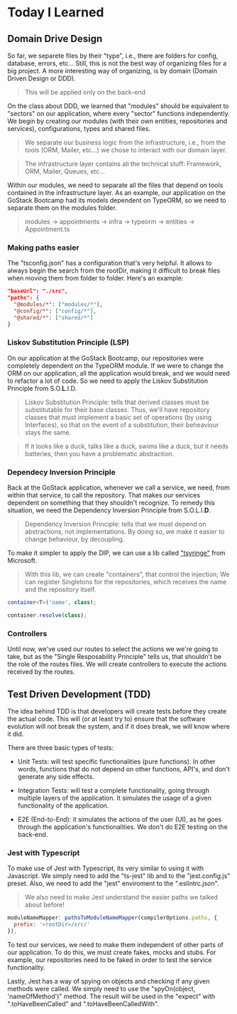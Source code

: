 # Today I Learned

## Domain Drive Design

So far, we separete files by their "type", i.e., there are folders for config,
database, errors, etc... Still, this is not the best way of organizing files for
a big project. A more interesting way of organizing, is by domain (Domain Driven Design
or DDD).

> This will be applied only on the back-end

On the class about DDD, we learned that "modules" should be equivalent to "sectors"
on our application, where every "sector" functions independently. We begin by creating
our modules (with their own entities, repositories and services), configurations,
types and shared files.

> We separate our business logic from the infrastructure, i.e., from the tools (ORM,
> Mailer, etc...) we chose to interact with our domain layer.

> The infrastructure layer contains all the technical stuff: Framework, ORM, Mailer,
> Queues, etc...

Within our modules, we need to separate all the files that depend on tools contained
in the infrastructure layer. As an example, our application on the GoStack Bootcamp
had its models dependent on TypeORM, so we need to separate them on the modules folder.

> modules -> appointments -> infra -> typeorm -> entities -> Appointment.ts

### Making paths easier

The "tsconfig.json" has a configuration that's very helpful. It allows to always begin
the search from the rootDir, making it difficult to break files when moving them
from folder to folder. Here's an example:

```json
"baseUrl": "./src",
"paths": {
  "@modules/*": ["modules/*"],
  "@config/*": ["config/*"],
  "@shared/*": ["shared/*"]
}
```

### Liskov Substitution Principle (LSP)

On our application at the GoStack Bootcamp, our repositories were completely dependent
on the TypeORM module. If we were to change the ORM on our application, all the application
would break, and we would need to refactor a lot of code. So we need to apply the
Liskov Substitution Principle from S.O.**L**.I.D.

> Liskov Substitution Principle: tells that derived classes must be substitutable for their
> base classes. Thus, we'll have repository classes that must implement a basic set of
> operations (by using Interfaces), so that on the event of a substitution, their beheaviour
> stays the same.

> If it looks like a duck, talks like a duck, swims like a duck, but it needs batteries, then
> you have a problematic abstraction.

### Dependecy Inversion Principle

Back at the GoStack application, whenever we call a service, we need, from within that service,
to call the repository. That makes our services dependent on something that they shouldn't
recognize. To remedy this situation, we need the Dependency Inversion Principle from
S.O.L.I.**D**.

> Dependency Inversion Principle: tells that we must depend on abstractions, not implementations.
> By doing so, we make it easier to change behaviour, by decoupling.

To make it simpler to apply the DIP, we can use a lib called ["tsyringe"](https://github.com/microsoft/tsyringe)
from Microsoft.

> With this lib, we can create "containers", that control the injection;
> We can register Singletons for the repositories, which receives the name and the repository itself.

```typescript
container<T>('name', class);
```
```typescript
container.resolve(class);
```

### Controllers

Until now, we've used our routes to select the actions we we're going to take, but as the "Single
Resposability Principle" tells us, that shouldn't be the role of the routes files. We
will create controllers to execute the actions received by the routes.

## Test Driven Development (TDD)

The idea behind TDD is that developers will create tests before they create the actual code.
This will (or at least try to) ensure that the software evolution will not break the system,
and if it does break, we will know where it did.

There are three basic types of tests:

- Unit Tests: will test specific functionalities (pure functions). In other words,
functions that do not depend on other functions, API's, and don't generate any side effects.

- Integration Tests: will test a complete functionality, going through multiple layers
of the application. It simulates the usage of a given functionality of the application.

- E2E (End-to-End): it simulates the actions of the user (UI), as he goes through the application's
functionalities. We don't do E2E testing on the back-end.

### Jest with Typescript

To make use of Jest with Typescript, its very similar to using it with Javascript. We simply need
to add the "ts-jest" lib and to the "jest.config.js" preset. Also, we need to add the "jest" enviroment
to the ".eslintrc.json".

> We also need to make Jest understand the easier paths we talked about before!

```javascript
moduleNameMapper: pathsToModuleNameMapper(compilerOptions.paths, {
  prefix: '<rootDir>/src/'
}),
```

To test our services, we need to make them independent of other parts of our application.
To do this, we must create fakes, mocks and stubs. For example, our repositories need to be
faked in order to test the service functionality.

Lastly, Jest has a way of spying on objects and checking if any given methods were called.
We simply need to use the "spyOn(object, 'nameOfMethod')" method. The result will be used
in the "expect" with ".toHaveBeenCalled" and ".toHaveBeenCalledWith".
